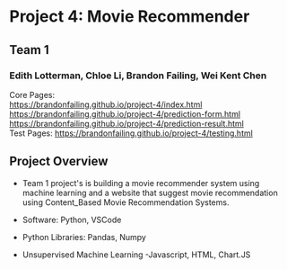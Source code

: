 # Project 4: Movie Recommender 
## Team 1
### Edith Lotterman, Chloe Li, Brandon Failing, Wei Kent Chen
Core Pages: <br>
https://brandonfailing.github.io/project-4/index.html <br>
https://brandonfailing.github.io/project-4/prediction-form.html <br>
https://brandonfailing.github.io/project-4/prediction-result.html <br>
Test Pages:
https://brandonfailing.github.io/project-4/testing.html
<br>

## Project Overview

- Team 1 project's is building a movie recommender system using machine learning and a website that suggest movie recommendation using Content_Based Movie Recommendation Systems.

- Software: Python, VSCode
- Python Libraries: Pandas, Numpy
- Unsupervised Machine Learning 
-Javascript, HTML, Chart.JS
